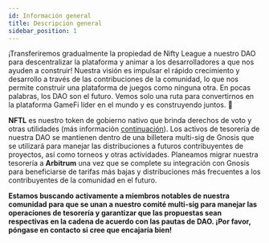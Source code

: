 ```yaml
---
id: Información general
title: Descripción general
sidebar_position: 1
---
```


¡Transferiremos gradualmente la propiedad de Nifty League a nuestro DAO para descentralizar la plataforma y animar a los desarrolladores a que nos ayuden a construir! Nuestra visión es impulsar el rápido crecimiento y desarrollo a través de las contribuciones de la comunidad, lo que nos permite construir una plataforma de juegos como ninguna otra. En pocas palabras, los DAO son el futuro. Vemos solo una ruta para convertirnos en la plataforma GameFi líder en el mundo y es construyendo juntos. 💜

**NFTL** es nuestro token de gobierno nativo que brinda derechos de voto y otras utilidades (más información [continuación](https://nifty-league.com/about#nftl)). Los activos de tesorería de nuestra DAO se mantienen dentro de una billetera multi-sig de Gnosis que se utilizará para manejar las distribuciones a futuros contribuyentes de proyectos, así como torneos y otras actividades. Planeamos migrar nuestra tesorería a **Arbitrum** una vez que se complete su integración con Gnosis para beneficiarse de tarifas más bajas y distribuciones más frecuentes a los contribuyentes de la comunidad en el futuro.

**Estamos buscando activamente a miembros notables de nuestra comunidad para que se unan a nuestro comité multi-sig para manejar las operaciones de tesorería y garantizar que las propuestas sean respectivas en la cadena de acuerdo con las pautas de DAO. ¡Por favor, póngase en contacto si cree que encajaría bien!**
